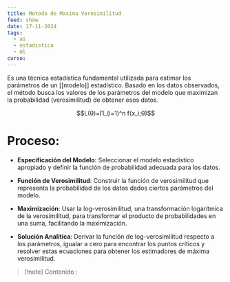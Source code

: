 ```yaml
---
title: Metodo de Maxima Verosimilitud
feed: show
date: 17-11-2024
tags:
  - ai
  - estadistica
  - ml
curso:
---
```

Es una técnica estadística fundamental utilizada para estimar los parámetros de un [[modelo]] estadístico. Basado en los datos observados, el método busca los valores de los parámetros del modelo que maximizan la probabilidad (verosimilitud) de obtener esos datos.

$$L(θ)=∏_(i=1)^n ​f(x_i​;θ)$$

# Proceso:
- **Especificación del Modelo**: Seleccionar el modelo estadístico apropiado y definir la función de probabilidad adecuada para los datos.
    
- **Función de Verosimilitud**: Construir la función de verosimilitud que representa la probabilidad de los datos dados ciertos parámetros del modelo.
    
- **Maximización**: Usar la log-verosimilitud, una transformación logarítmica de la verosimilitud, para transformar el producto de probabilidades en una suma, facilitando la maximización.
    
- **Solución Analítica**: Derivar la función de log-verosimilitud respecto a los parámetros, igualar a cero para encontrar los puntos críticos y resolver estas ecuaciones para obtener los estimadores de máxima verosimilitud.

>[!note] Contenido : 

